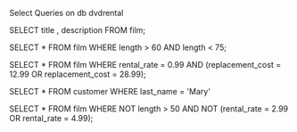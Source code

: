 
Select Queries on db dvdrental

SELECT title , description FROM film;

SELECT * FROM film WHERE length > 60 AND length < 75;

SELECT * FROM film WHERE rental_rate = 0.99 AND 
(replacement_cost = 12.99 OR replacement_cost = 28.99);

SELECT * FROM customer WHERE last_name = 'Mary'

SELECT * FROM film WHERE NOT length > 50 AND NOT (rental_rate = 2.99 OR rental_rate = 4.99);